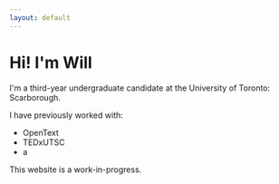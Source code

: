 ```yaml
---
layout: default
---
```


# Hi! I'm Will

I'm a third-year undergraduate candidate at the University of Toronto: Scarborough.

I have previously worked with:

* OpenText
* TEDxUTSC
* a

This website is a work-in-progress.